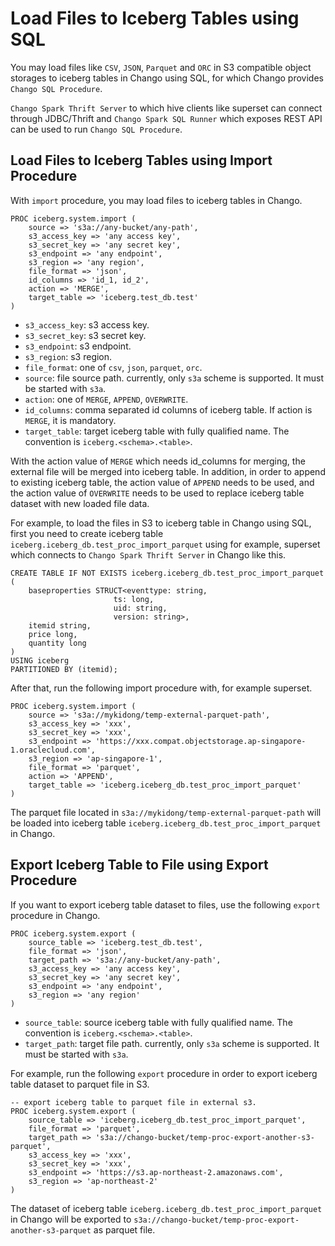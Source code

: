 # Load Files to Iceberg Tables using SQL

You may load files like `CSV`, `JSON`, `Parquet` and `ORC` in S3 compatible object storages to iceberg tables in Chango using SQL, 
for which Chango provides `Chango SQL Procedure`.

`Chango Spark Thrift Server` to which hive clients like superset can connect through JDBC/Thrift 
and `Chango Spark SQL Runner` which exposes REST API can be used to run `Chango SQL Procedure`.


## Load Files to Iceberg Tables using Import Procedure

With `import` procedure, you may load files to iceberg tables in Chango.

```agsl
PROC iceberg.system.import (
    source => 's3a://any-bucket/any-path',
    s3_access_key => 'any access key',
    s3_secret_key => 'any secret key',
    s3_endpoint => 'any endpoint',
    s3_region => 'any region',
    file_format => 'json',
    id_columns => 'id_1, id_2',
    action => 'MERGE',
    target_table => 'iceberg.test_db.test'
)
```

- `s3_access_key`: s3 access key.
- `s3_secret_key`: s3 secret key.
- `s3_endpoint`: s3 endpoint.
- `s3_region`: s3 region.
- `file_format`: one of `csv`, `json`, `parquet`, `orc`.
- `source`: file source path. currently, only `s3a` scheme is supported. It must be started with `s3a`.
- `action`: one of `MERGE`, `APPEND`, `OVERWRITE`.
- `id_columns`: comma separated id columns of iceberg table. If action is `MERGE`, it is mandatory.
- `target_table`: target iceberg table with fully qualified name. The convention is `iceberg.<schema>.<table>`.

With the action value of `MERGE` which needs id_columns for merging, the external file will be merged into iceberg table. 
In addition, in order to append to existing iceberg table, the action value of `APPEND` needs to be used, 
and the action value of `OVERWRITE` needs to be used to replace iceberg table dataset with new loaded file data.

For example, to load the files in S3 to iceberg table in Chango using SQL, first you need to create iceberg table `iceberg.iceberg_db.test_proc_import_parquet` using for example, 
superset which connects to `Chango Spark Thrift Server` in Chango like this.

```agsl
CREATE TABLE IF NOT EXISTS iceberg.iceberg_db.test_proc_import_parquet (
    baseproperties STRUCT<eventtype: string,
                       ts: long,
                       uid: string,
                       version: string>,
    itemid string,
    price long,
    quantity long
)
USING iceberg
PARTITIONED BY (itemid);
```

After that, run the following import procedure with, for example superset.

```agsl
PROC iceberg.system.import (
    source => 's3a://mykidong/temp-external-parquet-path',
    s3_access_key => 'xxx',
    s3_secret_key => 'xxx',
    s3_endpoint => 'https://xxx.compat.objectstorage.ap-singapore-1.oraclecloud.com',
    s3_region => 'ap-singapore-1',
    file_format => 'parquet',
    action => 'APPEND',
    target_table => 'iceberg.iceberg_db.test_proc_import_parquet'
)
```

The parquet file located in `s3a://mykidong/temp-external-parquet-path` will be loaded into iceberg table `iceberg.iceberg_db.test_proc_import_parquet` in Chango.


## Export Iceberg Table to File using Export Procedure

If you want to export iceberg table dataset to files, use the following `export` procedure in Chango.

```agsl
PROC iceberg.system.export (
    source_table => 'iceberg.test_db.test',
    file_format => 'json',
    target_path => 's3a://any-bucket/any-path',
    s3_access_key => 'any access key',
    s3_secret_key => 'any secret key',
    s3_endpoint => 'any endpoint',
    s3_region => 'any region'
)
```

- `source_table`: source iceberg table with fully qualified name. The convention is `iceberg.<schema>.<table>`.
- `target_path`: target file path. currently, only `s3a` scheme is supported. It must be started with `s3a`.

For example, run the following `export` procedure in order to export iceberg table dataset to parquet file in S3.

```agsl
-- export iceberg table to parquet file in external s3.
PROC iceberg.system.export (
    source_table => 'iceberg.iceberg_db.test_proc_import_parquet',
    file_format => 'parquet',
    target_path => 's3a://chango-bucket/temp-proc-export-another-s3-parquet',
    s3_access_key => 'xxx',
    s3_secret_key => 'xxx',
    s3_endpoint => 'https://s3.ap-northeast-2.amazonaws.com',
    s3_region => 'ap-northeast-2'
)
```

The dataset of iceberg table `iceberg.iceberg_db.test_proc_import_parquet` in Chango will be 
exported to `s3a://chango-bucket/temp-proc-export-another-s3-parquet` as parquet file.

